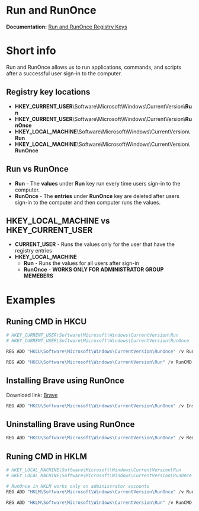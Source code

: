 # Run and RunOnce

<b>Documentation:</b> [Run and RunOnce Registry Keys](https://learn.microsoft.com/en-us/windows/win32/setupapi/run-and-runonce-registry-keys) <br />

# Short info
Run and RunOnce allows us to run applications, commands, and scripts after a successful user sign-in to the computer.

## Registry key locations
* <b>HKEY_CURRENT_USER</b>\Software\Microsoft\Windows\CurrentVersion\\<b>Run</b>
* <b>HKEY_CURRENT_USER</b>\Software\Microsoft\Windows\CurrentVersion\\<b>RunOnce</b>
* <b>HKEY_LOCAL_MACHINE</b>\Software\Microsoft\Windows\CurrentVersion\\<b>Run</b>
* <b>HKEY_LOCAL_MACHINE</b>\Software\Microsoft\Windows\CurrentVersion\\<b>RunOnce</b>

## Run vs RunOnce
* <b>Run</b> - The <b>values</b> under <b>Run</b> key run every time users sign-in to the computer.
* <b>RunOnce</b> - The <b>entries</b> under <b>RunOnce</b> key are deleted after users sign-in to the computer and then computer runs the values.

## HKEY_LOCAL_MACHINE vs HKEY_CURRENT_USER
* <b>CURRENT_USER</b> - Runs the values only for the user that have the registry entries
* <b>HKEY_LOCAL_MACHINE</b>
    * <b>Run</b> - Runs the values for all users after sign-in
    * <b>RunOnce</b> - <b>WORKS ONLY FOR ADMINISTRATOR GROUP MEMEBERS</b>

# Examples
## Runing CMD in HKCU
```powershell
# HKEY_CURRENT_USER\Software\Microsoft\Windows\CurrentVersion\Run
# HKEY_CURRENT_USER\Software\Microsoft\Windows\CurrentVersion\RunOnce

REG ADD "HKCU\Software\Microsoft\Windows\CurrentVersion\RunOnce" /v RunCMD /t REG_SZ /d "cmd /c echo Running from HKCU\RunOnce && whoami && pause"

REG ADD "HKCU\Software\Microsoft\Windows\CurrentVersion\Run" /v RunCMD /t REG_SZ /d "cmd /c echo Running from HKCU\Run && whoami && pause"
```

## Installing Brave using RunOnce
Download link: [Brave](https://github.com/brave/brave-browser) <br />

```powershell
REG ADD "HKCU\Software\Microsoft\Windows\CurrentVersion\RunOnce" /v InstallBrave /t REG_SZ /d "cmd /c echo installing software.. && cmd /c C:\BraveBrowserStandaloneSilentSetup.exe"
```

## Uninstalling Brave using RunOnce
```powershell
REG ADD "HKCU\Software\Microsoft\Windows\CurrentVersion\RunOnce" /v RemoveBrave /t REG_SZ /d "cmd /c echo removing software.. && cmd /c powershell.exe -Command ""& {$remove = Get-ItemPropertyValue -Path 'HKCU:\Software\Microsoft\Windows\CurrentVersion\Uninstall\BraveSoftware Brave-Browser' -Name UninstallString; cmd /c $($remove) --force-uninstall}"""
```

## Runing CMD in HKLM
```powershell
# HKEY_LOCAL_MACHINE\Software\Microsoft\Windows\CurrentVersion\Run
# HKEY_LOCAL_MACHINE\Software\Microsoft\Windows\CurrentVersion\RunOnce

# RunOnce in HKLM works only on administrator accounts
REG ADD "HKLM\Software\Microsoft\Windows\CurrentVersion\RunOnce" /v RunCMD /t REG_SZ /d "cmd /c echo Running from HKLM\RunOnce && whoami && pause"

REG ADD "HKLM\Software\Microsoft\Windows\CurrentVersion\Run" /v RunCMD /t REG_SZ /d "cmd /c echo Running from HKLM\Run && whoami && pause"
```
